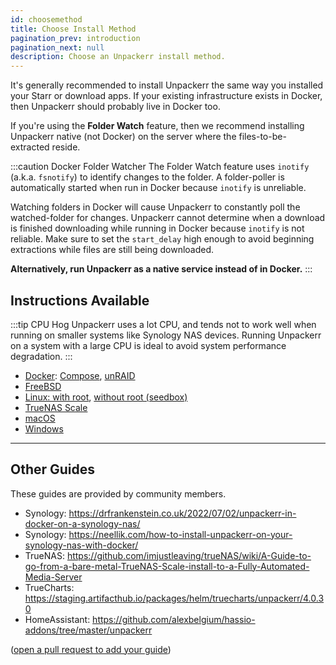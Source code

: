 ```yaml
---
id: choosemethod
title: Choose Install Method
pagination_prev: introduction
pagination_next: null
description: Choose an Unpackerr install method.
---
```


It's generally recommended to install Unpackerr the same way you installed your
Starr or download apps. If your existing infrastructure exists in Docker, then
Unpackerr should probably live in Docker too.

If you're using the **Folder Watch** feature, then we recommend installing
Unpackerr native (not Docker) on the server where the files-to-be-extracted
reside.

:::caution Docker Folder Watcher
The Folder Watch feature uses `inotify` (a.k.a. `fsnotify`) to identify
changes to the folder. A folder-poller is automatically started when run in
Docker because `inotify` is unreliable.

Watching folders in Docker will cause Unpackerr to constantly poll the
watched-folder for changes. Unpackerr cannot determine when a download is
finished downloading while running in Docker because `inotify` is not reliable.
Make sure to set the `start_delay` high enough to avoid beginning extractions
while files are still being downloaded.

**Alternatively, run Unpackerr as a native service instead of in Docker.**
:::

## Instructions Available

:::tip CPU Hog
Unpackerr uses a lot CPU, and tends not to work well when running on smaller systems like Synology NAS devices.
Running Unpackerr on a system with a large CPU is ideal to avoid system performance degradation.
:::

- [Docker](/docs/install/docker): [Compose](/docs/install/compose), [unRAID](/docs/install/unraid)
- [FreeBSD](/docs/install/freebsd)
- [Linux: with root](/docs/install/linux), [without root (seedbox)](/docs/install/seedbox)
- [TrueNAS Scale](/docs/install/truenas-scale)
- [macOS](/docs/install/macos)
- [Windows](/docs/install/windows)

---

## Other Guides

These guides are provided by community members.

- Synology: https://drfrankenstein.co.uk/2022/07/02/unpackerr-in-docker-on-a-synology-nas/
- Synology: https://neellik.com/how-to-install-unpackerr-on-your-synology-nas-with-docker/
- TrueNAS: https://github.com/imjustleaving/trueNAS/wiki/A-Guide-to-go-from-a-bare-metal-TrueNAS-Scale-install-to-a-Fully-Automated-Media-Server
- TrueCharts: https://staging.artifacthub.io/packages/helm/truecharts/unpackerr/4.0.30
- HomeAssistant: https://github.com/alexbelgium/hassio-addons/tree/master/unpackerr

([open a pull request to add your guide](https://github.com/Unpackerr/unpackerr.github.io/blob/main/docs/install/choosemethod.md))
